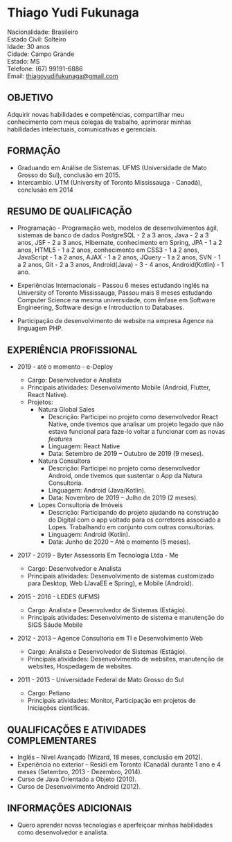 # Thiago Yudi Fukunaga
Nacionalidade: Brasileiro <br>
Estado Civil: Solteiro <br>
Idade: 30 anos <br>
Cidade: Campo Grande <br>
Estado: MS <br>
Telefone: (67) 99191-6886 <br>
Email: thiagoyudifukunaga@gmail.com <br>

## OBJETIVO
Adquirir novas habilidades e competências, compartilhar meu conhecimento com meus colegas de trabalho, aprimorar minhas habilidades intelectuais, comunicativas e gerenciais.<br>

## FORMAÇÃO
* Graduando em Análise de Sistemas. UFMS (Universidade de Mato Grosso do Sul), conclusão em 2015.
* Intercambio. UTM (University of Toronto Mississauga - Canadá), conclusão em 2014

## RESUMO DE QUALIFICAÇÃO
* Programação - Programação web, modelos de desenvolvimentos ágil, sistemas de banco de dados PostgreSQL - 2 a 3 anos, Java - 2 a 3 anos, JSF - 2 a 3 anos, Hibernate, conhecimento em Spring, JPA - 1 a 2 anos, HTML5 - 1 a 2 anos, conhecimento em CSS3 - 1 a 2 anos, JavaScript - 1 a 2 anos, AJAX - 1 a 2 anos, JQuery - 1 a 2 anos, SVN - 1 a 2 anos, Git - 2 a 3 anos, Android(Java) - 3 - 4 anos, Android(Kotlin) - 1 ano.

* Experiências Internacionais - Passou 6 meses estudando inglês na University of Toronto Mississauga, Passou mais 8 meses estudando Computer Science na mesma universidade, com ênfase em Software Engineering, Software design e Introduction to Databases.

* Participação de desenvolvimento de website na empresa Agence na linguagem PHP.

## EXPERIÊNCIA PROFISSIONAL
* 2019 - até o momento - e-Deploy
  * Cargo: Desenvolvedor e Analista
  * Principais atividades: Desenvolvimento Mobile (Android, Flutter, React Native).
  * Projetos:
    * Natura Global Sales
      * Descrição: Participei no projeto como desenvolvedor React Native, onde tivemos que analisar um projeto legado que não estava funcional para faze-lo voltar a funcionar com as novas _features_
      * Linguagem: React Native
      * Data: Setembro de 2019 – Outubro de 2019 (9 meses).
    * Natura Consultora
      * Descrição: Participei no projeto como desenvolvedor Android, onde tivemos que sustentar o App da Natura Consultoria.
      * Linguagem: Android (Java/Kotlin).
      * Data: Novembro de 2019 – Julho de 2019 (2 meses).
    * Lopes Consultoria de Imóveis
      * Descrição: Participando do projeto ajudando na construção do Digital com o app voltado para os corretores associado a Lopes. Trabalhando em conjunto com outras consultorias.
      * Linguagem: Android (Kotlin).
      * Data: Junho de 2020 – Até o momento (5 meses).

* 2017 - 2019 - Byter Assessoria Em Tecnologia Ltda - Me
  * Cargo: Desenvolvedor e Analista
  * Principais atividades: Desenvolvimento de sistemas customizado para Desktop, Web (JavaEE e Spring), e Mobile (Android).

* 2015 - 2016 - LEDES (UFMS)
  * Cargo: Analista e Desenvolvedor de Sistemas (Estágio).
  * Principais atividades: Desenvolvimento de sistema e manutenção do SIGS Sáude Mobile

* 2012 - 2013 – Agence Consultoria em TI e Desenvolvimento Web
  * Cargo: Analista e Desenvolvedor de Sistemas (Estágio).
  * Principais atividades: Desenvolvimento de websites, manutenção de websites, Hospedagem de websites.

* 2011 - 2013 - Universidade Federal de Mato Grosso do Sul
  * Cargo: Petiano
  * Principais atividades: Monitor, Participação em projetos de Iniciações cientificas.
  

## QUALIFICAÇÕES E ATIVIDADES COMPLEMENTARES
* Inglês – Nível Avançado (Wizard, 18 meses, conclusão em 2012).
* Experiência no exterior – Residi em Toronto (Canadá) durante 1 ano e 4 meses (Setembro, 2013 - Dezembro, 2014).
* Curso de Java Orientado a Objeto (2010).
* Curso de Desenvolvimento Android (2012).

## INFORMAÇÕES ADICIONAIS
* Quero aprender novas tecnologias e aperfeiçoar minhas habilidades como desenvolvedor e analista.
